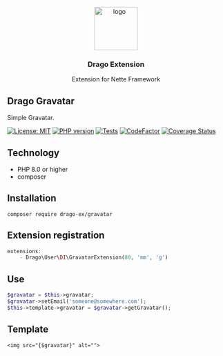 <p align="center">
  <img src="https://avatars0.githubusercontent.com/u/11717487?s=400&u=40ecb522587ebbcfe67801ccb6f11497b259f84b&v=4" width="100" alt="logo">
</p>

<h3 align="center">Drago Extension</h3>
<p align="center">Extension for Nette Framework</p>

## Drago Gravatar
Simple Gravatar.

[![License: MIT](https://img.shields.io/badge/License-MIT-yellow.svg)](https://raw.githubusercontent.com/drago-ex/gravatar/master/license.md)
[![PHP version](https://badge.fury.io/ph/drago-ex%2Fgravatar.svg)](https://badge.fury.io/ph/drago-ex%2Fgravatar)
[![Tests](https://github.com/drago-ex/gravatar/actions/workflows/tests.yml/badge.svg)](https://github.com/drago-ex/gravatar/actions/workflows/tests.yml)
[![CodeFactor](https://www.codefactor.io/repository/github/drago-ex/gravatar/badge)](https://www.codefactor.io/repository/github/drago-ex/gravatar)
[![Coverage Status](https://coveralls.io/repos/github/drago-ex/gravatar/badge.svg?branch=master)](https://coveralls.io/github/drago-ex/gravatar?branch=master)

## Technology
- PHP 8.0 or higher
- composer

## Installation
```
composer require drago-ex/gravatar
```

## Extension registration
```php
extensions:
	- Drago\User\DI\GravatarExtension(80, 'mm', 'g')
```

## Use
```php
$gravatar = $this->gravatar;
$gravatar->setEmail('someone@somewhere.com');
$this->template->gravatar = $gravatar->getGravatar();
```

## Template
```latte
<img src="{$gravatar}" alt="">
```
